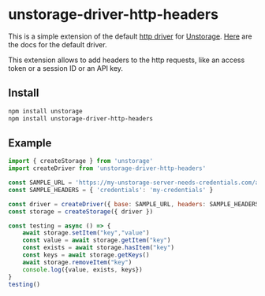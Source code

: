 # unstorage-driver-http-headers

This is a simple extension of the default [http driver](https://github.com/unjs/unstorage/blob/main/src/drivers/http.ts) for [Unstorage](https://github.com/unjs/unstorage). [Here](https://github.com/unjs/unstorage#http-universal) are the docs for the default driver.

This extension allows to add headers to the http requests, like an access token or a session ID or an API key.



## Install

``` bash
npm install unstorage
npm install unstorage-driver-http-headers
```

## Example

``` js
import { createStorage } from 'unstorage'
import createDriver from 'unstorage-driver-http-headers'

const SAMPLE_URL = 'https://my-unstorage-server-needs-credentials.com/api'
const SAMPLE_HEADERS = { 'credentials': 'my-credentials' }

const driver = createDriver({ base: SAMPLE_URL, headers: SAMPLE_HEADERS })
const storage = createStorage({ driver })

const testing = async () => {
    await storage.setItem("key","value")
    const value = await storage.getItem("key")
    const exists = await storage.hasItem("key")
    const keys = await storage.getKeys()
    await storage.removeItem("key")
    console.log({value, exists, keys})
}
testing()
```





